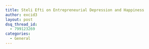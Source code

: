 ```yaml
---
title: Steli Efti on Entrepreneurial Depression and Happiness
author: excid3
layout: post
dsq_thread_id:
  - 799123269
categories:
  - General
---
```

